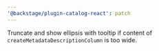 ```yaml
---
'@backstage/plugin-catalog-react': patch
---
```


Truncate and show ellipsis with tooltip if content of
`createMetadataDescriptionColumn` is too wide.
